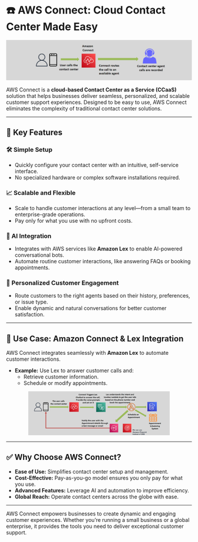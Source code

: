 # ☎️ AWS Connect: Cloud Contact Center Made Easy

<div style="text-align: center;">
    <img src="images/aws-connect.png" alt="AWS Connect">
</div>

AWS Connect is a **cloud-based Contact Center as a Service (CCaaS)** solution that helps businesses deliver seamless, personalized, and scalable customer support experiences. Designed to be easy to use, AWS Connect eliminates the complexity of traditional contact center solutions.

---

## 🌟 Key Features

### 🛠️ Simple Setup

- Quickly configure your contact center with an intuitive, self-service interface.
- No specialized hardware or complex software installations required.

### 📈 Scalable and Flexible

- Scale to handle customer interactions at any level—from a small team to enterprise-grade operations.
- Pay only for what you use with no upfront costs.

### 🤖 AI Integration

- Integrates with AWS services like **Amazon Lex** to enable AI-powered conversational bots.
- Automate routine customer interactions, like answering FAQs or booking appointments.

### 🎯 Personalized Customer Engagement

- Route customers to the right agents based on their history, preferences, or issue type.
- Enable dynamic and natural conversations for better customer satisfaction.

---

## 🎯 Use Case: Amazon Connect & Lex Integration

AWS Connect integrates seamlessly with **Amazon Lex** to automate customer interactions.

- **Example:** Use Lex to answer customer calls and:
  - Retrieve customer information.
  - Schedule or modify appointments.

<div style="text-align: center; padding: 0 60px">
    <img src="images/aws-connect-use-case.png" alt="AWS Connect Use Case">
</div>

---

## ✅ Why Choose AWS Connect?

- **Ease of Use:** Simplifies contact center setup and management.
- **Cost-Effective:** Pay-as-you-go model ensures you only pay for what you use.
- **Advanced Features:** Leverage AI and automation to improve efficiency.
- **Global Reach:** Operate contact centers across the globe with ease.

---

AWS Connect empowers businesses to create dynamic and engaging customer experiences. Whether you’re running a small business or a global enterprise, it provides the tools you need to deliver exceptional customer support.
